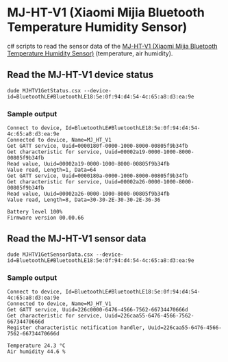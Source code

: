 # MJ-HT-V1 (Xiaomi Mijia Bluetooth Temperature Humidity Sensor)

c# scripts to read the sensor data of the <a href="http://cleargrass.com/">MJ-HT-V1 (Xiaomi Mijia Bluetooth Temperature Humidity Sensor)</a> (temperature, air humidity).

## Read the MJ-HT-V1 device status

```dude MJHTV1GetStatus.csx --device-id=BluetoothLE#BluetoothLE18:5e:0f:94:d4:54-4c:65:a8:d3:ea:9e```

### Sample output

```
Connect to device, Id=BluetoothLE#BluetoothLE18:5e:0f:94:d4:54-4c:65:a8:d3:ea:9e
Connected to device, Name=MJ_HT_V1
Get GATT service, Uuid=0000180f-0000-1000-8000-00805f9b34fb
Get characteristic for service, Uuid=00002a19-0000-1000-8000-00805f9b34fb
Read value, Uuid=00002a19-0000-1000-8000-00805f9b34fb
Value read, Length=1, Data=64
Get GATT service, Uuid=0000180a-0000-1000-8000-00805f9b34fb
Get characteristic for service, Uuid=00002a26-0000-1000-8000-00805f9b34fb
Read value, Uuid=00002a26-0000-1000-8000-00805f9b34fb
Value read, Length=8, Data=30-30-2E-30-30-2E-36-36

Battery level 100%
Firmware version 00.00.66
```

## Read the MJ-HT-V1 sensor data

```dude MJHTV1GetSensorData.csx --device-id=BluetoothLE#BluetoothLE18:5e:0f:94:d4:54-4c:65:a8:d3:ea:9e```

### Sample output

```
Connect to device, Id=BluetoothLE#BluetoothLE18:5e:0f:94:d4:54-4c:65:a8:d3:ea:9e
Connected to device, Name=MJ_HT_V1
Get GATT service, Uuid=226c0000-6476-4566-7562-66734470666d
Get characteristic for service, Uuid=226caa55-6476-4566-7562-66734470666d
Register characteristic notification handler, Uuid=226caa55-6476-4566-7562-66734470666d

Temperature 24.3 °C
Air humidity 44.6 %
```

